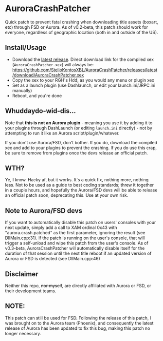 # AuroraCrashPatcher
Quick patch to prevent fatal crashing when downloading title assets (boxart, etc) through FSD or Aurora. As of v0.2-beta, this patch should work for everyone, regardless of geographic location (both in and outside of the US).

## Install/Usage
- Download the [latest release](https://github.com/StelioKontosXBL/AuroraCrashPatcher/releases/latest/). Direct download link for the compiled xex (`AuroraCrashPatcher.xex`) will always be:
https://github.com/StelioKontosXBL/AuroraCrashPatcher/releases/latest/download/AuroraCrashPatcher.xex
- Copy the xex to your RGH's Hdd, as you would any menu or plugin xex
- Set as a launch plugin (use Dashlaunch, or edit your launch.ini/JRPC.ini manually)
- Reboot, and you're done

## Whuddaydo-wid-dis...
Note that **this is not an Aurora plugin** - meaning you use it by adding it to your plugins through DashLaunch (or editing `launch.ini` directly) - not by attempting to run it like an Aurora script/plugin/whatever.

If you don't use Aurora/FSD, don't bother. If you do, download the compiled xex and add to your plugins to prevent the crashing. If you do use this crap, be sure to remove from plugins once the devs release an official patch.

## WTH?
Ye, I know. Hacky af, but it works. It's a quick fix, nothing more, nothing less. Not to be used as a guide to best coding standards; threw it together in a couple hours, and hopefully the Aurora/FSD devs will be able to release an official patch soon, deprecating this. Use at your own risk.

## Note to Aurora/FSD devs
If you want to automatically disable this patch on users' consoles with your next update, simply add a call to XAM ordinal 0x43 with "aurora.crash.patched" as the first parameter, ignoring the result (see DllMain.cpp:31). If the patch is running on the user's console, that will trigger a self-unload and wipe this patch from the user's console. As of v0.3-beta, AuroraCrashPatcher will automatically disable itself for the duration of that session until the next title reboot if an updated version of Aurora or FSD is detected (see DllMain.cpp:46)

## Disclaimer
Neither this repo, ~~nor myself~~, are directly affiliated with Aurora or FSD, or their development teams.

## NOTE:
This patch can still be used for FSD. Following the release of this patch, I was brought on to the Aurora team (Phoenix), and consequently the latest release of Aurora has been updated to fix this bug, making this patch no longer necessary.
